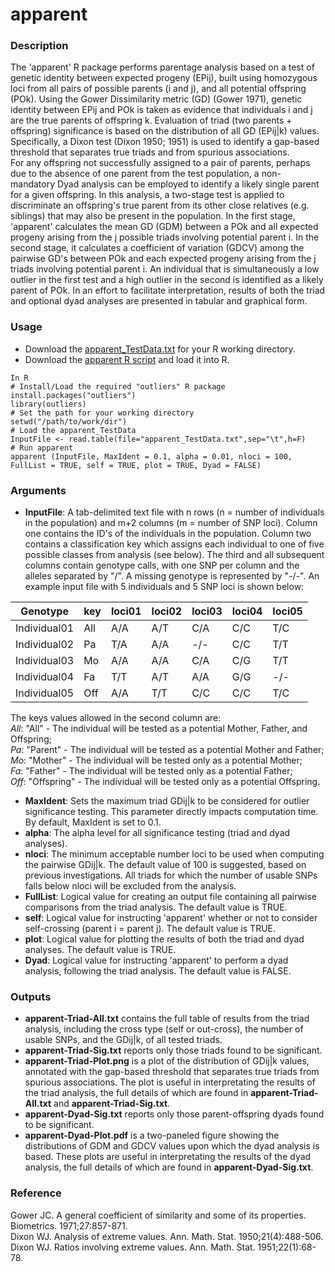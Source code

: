 # apparent

### Description
The 'apparent' R package performs parentage analysis based on a test of genetic identity between expected progeny (EPij), built using homozygous loci from all pairs of possible parents (i and j), and all potential offspring (POk). Using the Gower Dissimilarity metric (GD) (Gower 1971), genetic identity between EPij and POk is taken as evidence that individuals i and j are the true parents of offspring k.  Evaluation of triad (two parents + offspring) significance is based on the distribution of all GD (EPij|k) values. Specifically, a Dixon test (Dixon 1950; 1951) is used to identify a gap-based threshold that separates true triads and from spurious associations.  
For any offspring not successfully assigned to a pair of parents, perhaps due to the absence of one parent from the test population, a non-mandatory Dyad analysis can be employed to identify a likely single parent for a given offspring. In this analysis, a two-stage test is applied to discriminate an offspring's true parent from its other close relatives (e.g. siblings) that may also be present in the population. In the first stage, 'apparent' calculates the mean GD (GDM) between a POk and all expected progeny arising from the j possible triads involving potential parent i. In the second stage, it calculates a coefficient of variation (GDCV) among the pairwise GD's between POk and each expected progeny arising from the j triads involving potential parent i. An individual that is simultaneously a low outlier in the first test and a high outlier in the second is identified as a likely parent of POk. In an effort to facilitate interpretation, results of both the triad and optional dyad analyses are presented in tabular and graphical form.

### Usage
- Download the [apparent_TestData.txt](https://github.com/halelab/apparent/blob/master/apparent_TestData.txt) for your R working directory.  
- Download the [apparent R script](https://github.com/halelab/apparent/blob/master/apparent.R) and load it into R.
```
In R
# Install/Load the required "outliers" R package
install.packages("outliers")
library(outliers)
# Set the path for your working directory
setwd("/path/to/work/dir")
# Load the apparent_TestData
InputFile <- read.table(file="apparent_TestData.txt",sep="\t",h=F)
# Run apparent
apparent (InputFile, MaxIdent = 0.1, alpha = 0.01, nloci = 100, FullList = TRUE, self = TRUE, plot = TRUE, Dyad = FALSE)
```

### Arguments
- **InputFile**: A tab-delimited text file with n rows (n = number of individuals in the population) and m+2 columns (m = number of SNP loci). Column one contains the ID's of the individuals in the population. Column two contains a classification key which assigns each individual to one of five possible classes from analysis (see below). The third and all subsequent columns contain genotype calls, with one SNP per column and the alleles separated by "/". A missing genotype is represented by "-/-".  An example input file with 5 individuals and 5 SNP loci is shown below:  

|Genotype|key|loci01|loci02|loci03|loci04|loci05|
|---|---|---|---|---|---|---|
|Individual01|All|A/A|A/T|C/A|C/C|T/C|
|Individual02|Pa|T/A|A/A|-/-|C/C|T/T|
|Individual03|Mo|A/A|A/A|C/A|C/G|T/T|
|Individual04|Fa|T/T|A/T|A/A|G/G|-/-|
|Individual05|Off|A/A|T/T|C/C|C/C|T/C|

The keys values allowed in the second column are:  
*All*: "All" - The individual will be tested as a potential Mother, Father, and Offspring;  
*Pa*: "Parent" - The individual will be tested as a potential Mother and Father;  
*Mo*: "Mother" - The individual will be tested only as a potential Mother;  
*Fa*: "Father" - The individual will be tested only as a potential Father;  
*Off*: "Offspring" - The individual will be tested only as a potential Offspring.  

- **MaxIdent**: Sets the maximum triad GDij|k to be considered for outlier significance testing. This parameter directly impacts computation time. By default, MaxIdent is set to 0.1.  
- **alpha**: The alpha level for all significance testing (triad and dyad analyses).  
- **nloci**: The minimum acceptable number loci to be used when computing the pairwise GDij|k. The default value of 100 is suggested, based on previous investigations. All triads for which the number of usable SNPs falls below nloci will be excluded from the analysis.  
- **FullList**: Logical value for creating an output file containing all pairwise comparisons from the triad analysis. The default value is TRUE.  
- **self**: Logical value for instructing 'apparent' whether or not to consider self-crossing (parent i = parent j). The default value is TRUE.  
- **plot**: Logical value for plotting the results of both the triad and dyad analyses. The default value is TRUE.   
- **Dyad**: Logical value for instructing 'apparent' to perform a dyad analysis, following the triad analysis. The default value is FALSE.  

### Outputs
- **apparent-Triad-All.txt** contains the full table of results from the triad analysis, including the cross type (self or out-cross), the number of usable SNPs, and the GDij|k, of all tested triads.  
- **apparent-Triad-Sig.txt** reports only those triads found to be significant.  
- **apparent-Triad-Plot.png** is a plot of the distribution of GDij|k values, annotated with the gap-based threshold that separates true triads from spurious associations.  The plot is useful in interpretating the results of the triad analysis, the full details of which are found in **apparent-Triad-All.txt** and **apparent-Triad-Sig.txt**.  
- **apparent-Dyad-Sig.txt** reports only those parent-offspring dyads found to be significant.  
- **apparent-Dyad-Plot.pdf** is a two-paneled figure showing the distributions of GDM and GDCV values upon which the dyad analysis is based. These plots are useful in interpretating the results of the dyad analysis, the full details of which are found in **apparent-Dyad-Sig.txt**.

### Reference
Gower JC. A general coefficient of similarity and some of its properties. Biometrics. 1971;27:857-871.  
Dixon WJ. Analysis of extreme values. Ann. Math. Stat. 1950;21(4):488-506.  
Dixon WJ. Ratios involving extreme values. Ann. Math. Stat. 1951;22(1):68-78.

